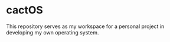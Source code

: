 # cactOS
This repository serves as my workspace for a personal project in developing my own operating system.
